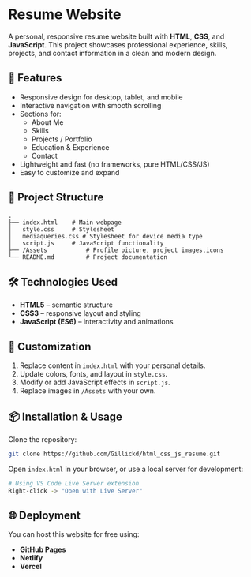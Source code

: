 # Resume Website

A personal, responsive resume website built with **HTML**, **CSS**, and **JavaScript**. This project showcases professional experience, skills, projects, and contact information in a clean and modern design.

## 🚀 Features

- Responsive design for desktop, tablet, and mobile
- Interactive navigation with smooth scrolling
- Sections for:
  - About Me
  - Skills
  - Projects / Portfolio
  - Education & Experience
  - Contact
- Lightweight and fast (no frameworks, pure HTML/CSS/JS)
- Easy to customize and expand

## 📂 Project Structure

```
.
├── index.html    # Main webpage
│   style.css     # Stylesheet
│   mediaqueries.css # Stylesheet for device media type
│   script.js     # JavaScript functionality
├── /Assets           # Profile picture, project images,icons
└── README.md         # Project documentation
```

## 🛠️ Technologies Used

- **HTML5** – semantic structure
- **CSS3** – responsive layout and styling
- **JavaScript (ES6)** – interactivity and animations

## 🎨 Customization

1. Replace content in `index.html` with your personal details.
2. Update colors, fonts, and layout in `style.css`.
3. Modify or add JavaScript effects in `script.js`.
4. Replace images in `/Assets` with your own.

## 📦 Installation & Usage

Clone the repository:

```bash
git clone https://github.com/Gillickd/html_css_js_resume.git
```

Open `index.html` in your browser, or use a local server for development:

```bash
# Using VS Code Live Server extension
Right-click -> "Open with Live Server"
```

## 🌐 Deployment

You can host this website for free using:

- **GitHub Pages**
- **Netlify**
- **Vercel**
